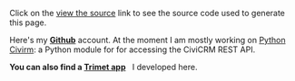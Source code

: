 Click on the <a href="/source?page=code">view the source</a> link  to see the source code used to generate this page. 

Here's  my **[Github](https://github.com/tallus)** account. At the moment I am mostly working on [Python Civirm](https://github.com/tallus/python-civicrm): a Python module for for accessing the CiviCRM REST API.

**You can also find a [Trimet app](http://www.gatheringstorms.org/code)** &nbsp; I developed here. 
